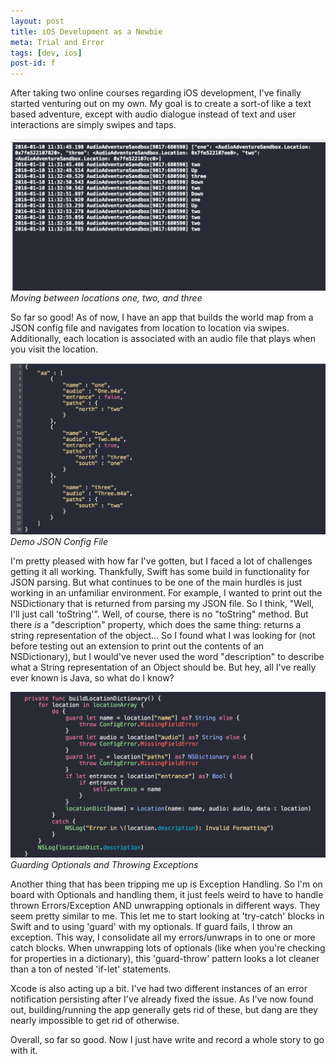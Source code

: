 ```yaml
---
layout: post
title: iOS Development as a Newbie
meta: Trial and Error
tags: [dev, ios]
post-id: f 
---
```


After taking two online courses regarding iOS development, I've finally started venturing out on my own. My goal is to create a sort-of like a text based adventure, except with audio dialogue instead of text and user interactions are simply swipes and taps. 

![Moving around locations one, two, and three](/assets/Movement.png)_Moving between locations one, two, and three_

So far so good! As of now, I have an app that builds the world map from a JSON config file and navigates from location to location via swipes. Additionally, each location is associated with an audio file that plays when you visit the location.

![Config File](/assets/TestConfig.png)_Demo JSON Config File_

I'm pretty pleased with how far I've gotten, but I faced a lot of challenges getting it all working. Thankfully, Swift has some build in functionality for JSON parsing. But what continues to be one of the main hurdles is just working in an unfamiliar environment. For example, I wanted to print out the NSDictionary that is returned from parsing my JSON file. So I think, "Well, I'll just call 'toString'". Well, of course, there is no "toString" method. But there _is_ a "description" property, which does the same thing: returns a string representation of the object... So I found what I was looking for (not before testing out an extension to print out the contents of an NSDictionary), but I would've never used the word "description" to describe what a String representation of an Object should be. But hey, all I've really ever known is Java, so what do I know?

![Guarding Optionals and Throwing Exceptions](/assets/GuardingOptionals.png)_Guarding Optionals and Throwing Exceptions_

Another thing that has been tripping me up is Exception Handling. So I'm on board with Optionals and handling them, it just feels weird to have to handle thrown Errors/Exception AND unwrapping optionals in different ways. They seem pretty similar to me. This let me to start looking at 'try-catch' blocks in Swift and to using 'guard' with my optionals. If guard fails, I throw an exception. This way, I consolidate all my errors/unwraps in to one or more catch blocks. When unwrapping lots of optionals (like when you're checking for properties in a dictionary), this 'guard-throw' pattern looks a lot cleaner than a ton of nested 'if-let' statements. 

Xcode is also acting up a bit. I've had two different instances of an error notification persisting after I've already fixed the issue. As I've now found out, building/running the app generally gets rid of these, but dang are they nearly impossible to get rid of otherwise. 

Overall, so far so good. Now I just have write and record a whole story to go with it. 